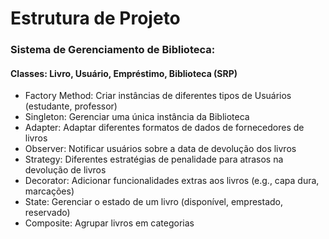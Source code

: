 # Estrutura de Projeto

### Sistema de Gerenciamento de Biblioteca:

#### Classes: Livro, Usuário, Empréstimo, Biblioteca (SRP)

- Factory Method: Criar instâncias de diferentes tipos de Usuários (estudante, professor)
- Singleton: Gerenciar uma única instância da Biblioteca
- Adapter: Adaptar diferentes formatos de dados de fornecedores de livros
- Observer: Notificar usuários sobre a data de devolução dos livros
- Strategy: Diferentes estratégias de penalidade para atrasos na devolução de livros
- Decorator: Adicionar funcionalidades extras aos livros (e.g., capa dura, marcações)
- State: Gerenciar o estado de um livro (disponível, emprestado, reservado)
- Composite: Agrupar livros em categorias
